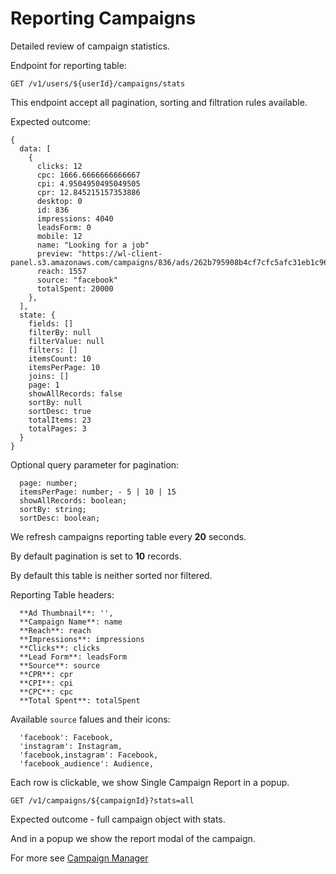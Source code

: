 # Reporting Campaigns

Detailed review of campaign statistics.


Endpoint for reporting table: 

```
GET /v1/users/${userId}/campaigns/stats
```

This endpoint accept all pagination, sorting and filtration rules available.

Expected outcome:

```
{
  data: [
    {
      clicks: 12
      cpc: 1666.6666666666667
      cpi: 4.9504950495049505
      cpr: 12.845215157353886
      desktop: 0
      id: 836
      impressions: 4040
      leadsForm: 0
      mobile: 12
      name: "Looking for a job"
      preview: "https://wl-client-panel.s3.amazonaws.com/campaigns/836/ads/262b795908b4cf7cfc5afc31eb1c96d82c20e412.png"
      reach: 1557
      source: "facebook"
      totalSpent: 20000
    },
  ],
  state: {
    fields: []
    filterBy: null
    filterValue: null
    filters: []
    itemsCount: 10
    itemsPerPage: 10
    joins: []
    page: 1
    showAllRecords: false
    sortBy: null
    sortDesc: true
    totalItems: 23
    totalPages: 3
  }
}
```

Optional query parameter for pagination:

```
  page: number;
  itemsPerPage: number; - 5 | 10 | 15
  showAllRecords: boolean;
  sortBy: string;
  sortDesc: boolean;
```

We refresh campaigns reporting table every **20** seconds.

By default pagination is set to **10** records.

By default this table is neither sorted nor filtered.

Reporting Table headers:

```
  **Ad Thumbnail**: '',
  **Campaign Name**: name
  **Reach**: reach
  **Impressions**: impressions
  **Clicks**: clicks
  **Lead Form**: leadsForm
  **Source**: source
  **CPR**: cpr
  **CPI**: cpi
  **CPC**: cpc
  **Total Spent**: totalSpent
```

Available `source` falues and their icons:

```
  'facebook': Facebook,
  'instagram': Instagram,
  'facebook,instagram': Facebook,
  'facebook_audience': Audience,
```

Each row is clickable, we show Single Campaign Report in a popup.

```
GET /v1/campaigns/${campaignId}?stats=all
```
Expected outcome - full campaign object with stats.

And in a popup we show the report modal of the campaign.

For more see [Campaign Manager](../campaigns/campaign-manager.md)